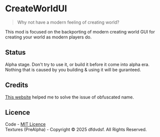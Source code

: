 # CreateWorldUI 

> Why not have a modern feeling of creating world?

This mod is focused on the backporting of modern creating world GUI for creating your world as modern players do.

## Status 

Alpha stage. Don't try to use it, or build it before it come into alpha era. Nothing that is caused by you building & using it will be guranteed.   

## Credits

[This website](https://mappings.dev/1.8.8/index.html) helped me to solve the issue of obfuscated name.

## Licence

Code - [MIT Licence](LICENSE)    
Textures (PreAlpha) - Copyright © 2025 dfdvdsf. All Rights Reserved.

